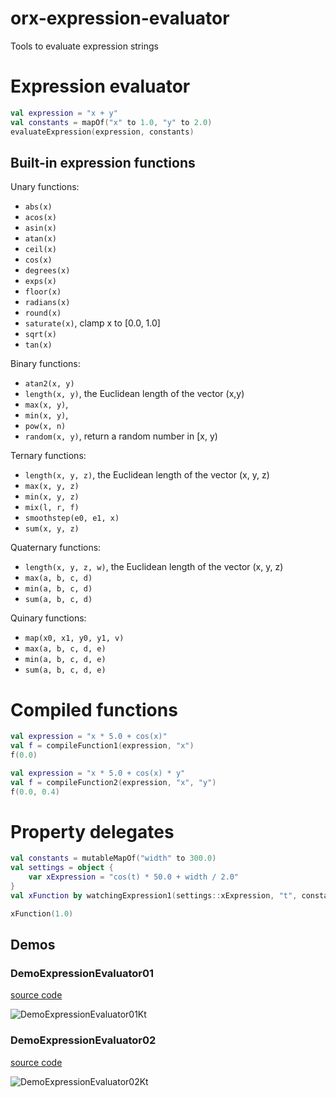 # orx-expression-evaluator

Tools to evaluate expression strings

# Expression evaluator

```kotlin
val expression = "x + y"
val constants = mapOf("x" to 1.0, "y" to 2.0)
evaluateExpression(expression, constants)
```
## Built-in expression functions

Unary functions:
 * `abs(x)`
 * `acos(x)`
 * `asin(x)`
 * `atan(x)`
 * `ceil(x)`
 * `cos(x)`
 * `degrees(x)`
 * `exps(x)`
 * `floor(x)`
 * `radians(x)`
 * `round(x)`
 * `saturate(x)`, clamp x to [0.0, 1.0]
 * `sqrt(x)`
 * `tan(x)`

Binary functions:
 * `atan2(x, y)`
 * `length(x, y)`, the Euclidean length of the vector (x,y)
 * `max(x, y)`,
 * `min(x, y)`,
 * `pow(x, n)`
 * `random(x, y)`, return a random number in [x, y)
 
Ternary functions:
 * `length(x, y, z)`, the Euclidean length of the vector (x, y, z)
 * `max(x, y, z)`
 * `min(x, y, z)`
 * `mix(l, r, f)`
 * `smoothstep(e0, e1, x)`
 * `sum(x, y, z)`

Quaternary functions:
* `length(x, y, z, w)`, the Euclidean length of the vector (x, y, z)
* `max(a, b, c, d)`
* `min(a, b, c, d)`
* `sum(a, b, c, d)`

Quinary functions:
* `map(x0, x1, y0, y1, v)`
* `max(a, b, c, d, e)`
* `min(a, b, c, d, e)`
* `sum(a, b, c, d, e)`

# Compiled functions

```kotlin
val expression = "x * 5.0 + cos(x)"
val f = compileFunction1(expression, "x")
f(0.0)
```

```kotlin
val expression = "x * 5.0 + cos(x) * y"
val f = compileFunction2(expression, "x", "y")
f(0.0, 0.4)
```

# Property delegates

```kotlin
val constants = mutableMapOf("width" to 300.0)
val settings = object {
    var xExpression = "cos(t) * 50.0 + width / 2.0"
}
val xFunction by watchingExpression1(settings::xExpression, "t", constants)

xFunction(1.0)
```
<!-- __demos__ -->
## Demos
### DemoExpressionEvaluator01
[source code](src/demo/kotlin/DemoExpressionEvaluator01.kt)

![DemoExpressionEvaluator01Kt](https://raw.githubusercontent.com/openrndr/orx/media/orx-jvm/orx-expression-evaluator/images/DemoExpressionEvaluator01Kt.png)

### DemoExpressionEvaluator02
[source code](src/demo/kotlin/DemoExpressionEvaluator02.kt)

![DemoExpressionEvaluator02Kt](https://raw.githubusercontent.com/openrndr/orx/media/orx-jvm/orx-expression-evaluator/images/DemoExpressionEvaluator02Kt.png)
